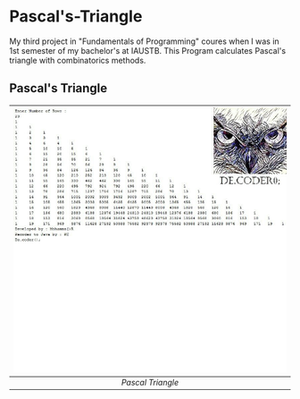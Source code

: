 # Pascal's-Triangle

My third project in "Fundamentals of Programming" coures when I was in 1st semester of my bachelor's at IAUSTB. This Program calculates Pascal's triangle with combinatorics methods.

## Pascal's Triangle
| <img src="Pascal.jpg" alt="Pascal Triangle" width="900"/> | 
|:--:| 
| *Pascal Triangle*
